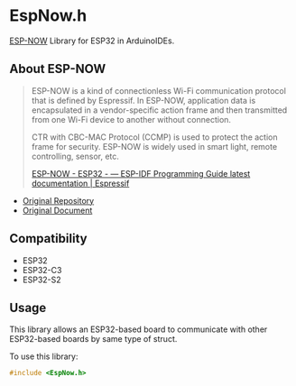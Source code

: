 # EspNow.h

[ESP-NOW](https://docs.espressif.com/projects/esp-idf/en/latest/esp32/api-reference/network/esp_now.html) Library for ESP32 in ArduinoIDEs.

## About ESP-NOW

> ESP-NOW is a kind of connectionless Wi-Fi communication protocol that is defined by Espressif. In ESP-NOW, application data is encapsulated in a vendor-specific action frame and then transmitted from one Wi-Fi device to another without connection.
>
> CTR with CBC-MAC Protocol (CCMP) is used to protect the action frame for security. ESP-NOW is widely used in smart light, remote controlling, sensor, etc.
>
> [ESP-NOW - ESP32 - — ESP-IDF Programming Guide latest documentation | Espressif](https://docs.espressif.com/projects/esp-idf/en/latest/esp32/api-reference/network/esp_now.html)

- [Original Repository](https://github.com/espressif/esp-now)
- [Original Document](https://docs.espressif.com/projects/esp-idf/en/latest/esp32/api-reference/network/esp_now.html)

## Compatibility
- ESP32
- ESP32-C3
- ESP32-S2

## Usage
This library allows an ESP32-based board to communicate with other ESP32-based boards by same type of struct.

To use this library:

``` c
#include <EspNow.h>
```

